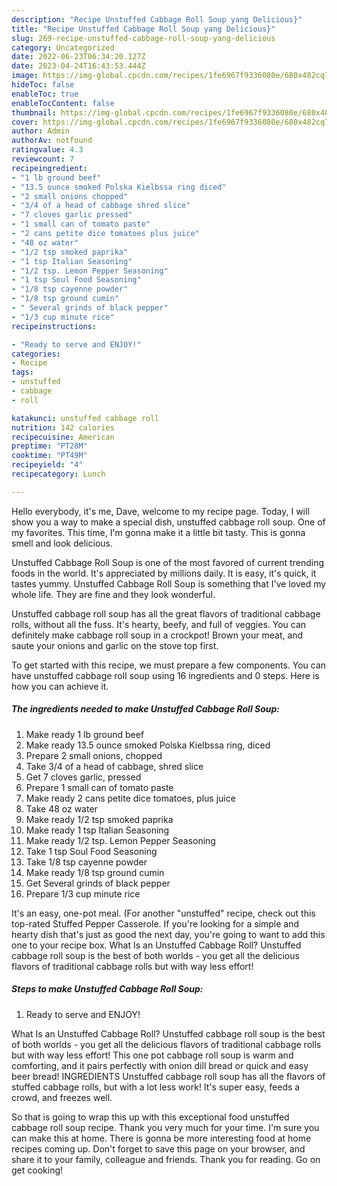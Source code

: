 ```yaml
---
description: "Recipe Unstuffed Cabbage Roll Soup yang Delicious}"
title: "Recipe Unstuffed Cabbage Roll Soup yang Delicious}"
slug: 269-recipe-unstuffed-cabbage-roll-soup-yang-delicious
category: Uncategorized
date: 2022-06-23T06:34:20.127Z
date: 2023-04-24T16:43:53.444Z
image: https://img-global.cpcdn.com/recipes/1fe6967f9336080e/680x482cq70/unstuffed-cabbage-roll-soup-recipe-main-photo.jpg
hideToc: false
enableToc: true
enableTocContent: false
thumbnail: https://img-global.cpcdn.com/recipes/1fe6967f9336080e/680x482cq70/unstuffed-cabbage-roll-soup-recipe-main-photo.jpg
cover: https://img-global.cpcdn.com/recipes/1fe6967f9336080e/680x482cq70/unstuffed-cabbage-roll-soup-recipe-main-photo.jpg
author: Admin
authorAv: notfound
ratingvalue: 4.3
reviewcount: 7
recipeingredient:
- "1 lb ground beef"
- "13.5 ounce smoked Polska Kielbssa ring diced"
- "2 small onions chopped"
- "3/4 of a head of cabbage shred slice"
- "7 cloves garlic pressed"
- "1 small can of tomato paste"
- "2 cans petite dice tomatoes plus juice"
- "48 oz water"
- "1/2 tsp smoked paprika"
- "1 tsp Italian Seasoning"
- "1/2 tsp. Lemon Pepper Seasoning"
- "1 tsp Soul Food Seasoning"
- "1/8 tsp cayenne powder"
- "1/8 tsp ground cumin"
- " Several grinds of black pepper"
- "1/3 cup minute rice"
recipeinstructions:

- "Ready to serve and ENJOY!"
categories:
- Recipe
tags:
- unstuffed
- cabbage
- roll

katakunci: unstuffed cabbage roll 
nutrition: 142 calories
recipecuisine: American
preptime: "PT28M"
cooktime: "PT49M"
recipeyield: "4"
recipecategory: Lunch

---
```



Hello everybody, it's me, Dave, welcome to my recipe page. Today, I will show you a way to make a special dish, unstuffed cabbage roll soup. One of my favorites. This time, I'm gonna make it a little bit tasty. This is gonna smell and look delicious.

Unstuffed Cabbage Roll Soup is one of the most favored of current trending foods in the world. It's appreciated by millions daily. It is easy, it's quick, it tastes yummy. Unstuffed Cabbage Roll Soup is something that I've loved my whole life. They are fine and they look wonderful.

Unstuffed cabbage roll soup has all the great flavors of traditional cabbage rolls, without all the fuss. It&#39;s hearty, beefy, and full of veggies. You can definitely make cabbage roll soup in a crockpot! Brown your meat, and saute your onions and garlic on the stove top first.


To get started with this recipe, we must prepare a few components. You can have unstuffed cabbage roll soup using 16 ingredients and 0 steps. Here is how you can achieve it.

<!--inarticleads1-->

##### The ingredients needed to make Unstuffed Cabbage Roll Soup:

1. Make ready 1 lb ground beef
1. Make ready 13.5 ounce smoked Polska Kielbssa ring, diced
1. Prepare 2 small onions, chopped
1. Take 3/4 of a head of cabbage, shred slice
1. Get 7 cloves garlic, pressed
1. Prepare 1 small can of tomato paste
1. Make ready 2 cans petite dice tomatoes, plus juice
1. Take 48 oz water
1. Make ready 1/2 tsp smoked paprika
1. Make ready 1 tsp Italian Seasoning
1. Make ready 1/2 tsp. Lemon Pepper Seasoning
1. Take 1 tsp Soul Food Seasoning
1. Take 1/8 tsp cayenne powder
1. Make ready 1/8 tsp ground cumin
1. Get  Several grinds of black pepper
1. Prepare 1/3 cup minute rice


It&#39;s an easy, one-pot meal. (For another &#34;unstuffed&#34; recipe, check out this top-rated Stuffed Pepper Casserole. If you&#39;re looking for a simple and hearty dish that&#39;s just as good the next day, you&#39;re going to want to add this one to your recipe box. What Is an Unstuffed Cabbage Roll? Unstuffed cabbage roll soup is the best of both worlds - you get all the delicious flavors of traditional cabbage rolls but with way less effort! 

<!--inarticleads2-->

##### Steps to make Unstuffed Cabbage Roll Soup:


1. Ready to serve and ENJOY!

What Is an Unstuffed Cabbage Roll? Unstuffed cabbage roll soup is the best of both worlds - you get all the delicious flavors of traditional cabbage rolls but with way less effort! This one pot cabbage roll soup is warm and comforting, and it pairs perfectly with onion dill bread or quick and easy beer bread! INGREDIENTS Unstuffed cabbage roll soup has all the flavors of stuffed cabbage rolls, but with a lot less work! It&#39;s super easy, feeds a crowd, and freezes well. 

So that is going to wrap this up with this exceptional food unstuffed cabbage roll soup recipe. Thank you very much for your time. I'm sure you can make this at home. There is gonna be more interesting food at home recipes coming up. Don't forget to save this page on your browser, and share it to your family, colleague and friends. Thank you for reading. Go on get cooking!
